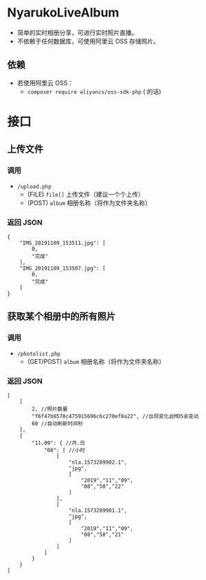 # NyarukoLiveAlbum
- 简单的实时相册分享，可进行实时照片直播。
- 不依赖于任何数据库，可使用阿里云 OSS 存储照片。

## 依赖
- 若使用阿里云 OSS：
  - `composer require aliyuncs/oss-sdk-php` ( 的话)

# 接口

## 上传文件

### 调用
- `/upload.php`
  - (FILE) `file[]` 上传文件（建议一个个上传）
  - (POST) `album` 相册名称（将作为文件夹名称）

### 返回 JSON
```
{
    "IMG_20191109_153511.jpg": [
        0,
        "完成"
    ],
    "IMG_20191109_153507.jpg": [
        0,
        "完成"
    ]
}
```

## 获取某个相册中的所有照片

### 调用
- `/photolist.php`
  - (GET/POST) `album` 相册名称（将作为文件夹名称）

### 返回 JSON
```
[
    [
        2, //照片数量
        "f6f47b8578c475915696c6c270ef8a22", //出现变化此MD5会变动
        60 //自动刷新时间秒
    ],
    {
        "11.09": { //月.日
            "08": [ //小时
                [
                    "nla.1573289902.1",
                    "jpg",
                    [
                        "2019","11","09",
                        "08","58","22"
                    ]
                ],
                [
                    "nla.1573289901.1",
                    "jpg",
                    [
                        "2019","11","09",
                        "08","58","21"
                    ]
                ]
            ]
        }
    }
]
```